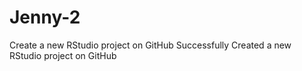 # Jenny-2
Create a new RStudio project on GitHub
Successfully Created a new RStudio project on GitHub

